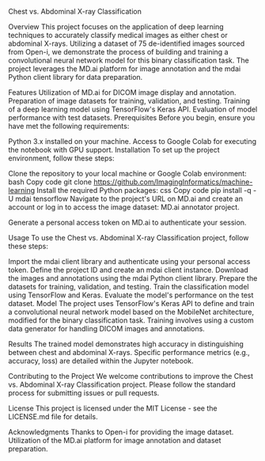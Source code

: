 Chest vs. Abdominal X-ray Classification

Overview
This project focuses on the application of deep learning techniques to accurately classify medical images as either chest or abdominal X-rays. Utilizing a dataset of 75 de-identified images sourced from Open-i, we demonstrate the process of building and training a convolutional neural network model for this binary classification task. The project leverages the MD.ai platform for image annotation and the mdai Python client library for data preparation.

Features
Utilization of MD.ai for DICOM image display and annotation.
Preparation of image datasets for training, validation, and testing.
Training of a deep learning model using TensorFlow's Keras API.
Evaluation of model performance with test datasets.
Prerequisites
Before you begin, ensure you have met the following requirements:

Python 3.x installed on your machine.
Access to Google Colab for executing the notebook with GPU support.
Installation
To set up the project environment, follow these steps:

Clone the repository to your local machine or Google Colab environment:
bash
Copy code
git clone https://github.com/ImagingInformatics/machine-learning
Install the required Python packages:
css
Copy code
pip install -q -U mdai tensorflow
Navigate to the project's URL on MD.ai and create an account or log in to access the image dataset: MD.ai annotator project.

Generate a personal access token on MD.ai to authenticate your session.

Usage
To use the Chest vs. Abdominal X-ray Classification project, follow these steps:

Import the mdai client library and authenticate using your personal access token.
Define the project ID and create an mdai client instance.
Download the images and annotations using the mdai Python client library.
Prepare the datasets for training, validation, and testing.
Train the classification model using TensorFlow and Keras.
Evaluate the model's performance on the test dataset.
Model
The project uses TensorFlow's Keras API to define and train a convolutional neural network model based on the MobileNet architecture, modified for the binary classification task. Training involves using a custom data generator for handling DICOM images and annotations.

Results
The trained model demonstrates high accuracy in distinguishing between chest and abdominal X-rays. Specific performance metrics (e.g., accuracy, loss) are detailed within the Jupyter notebook.

Contributing to the Project
We welcome contributions to improve the Chest vs. Abdominal X-ray Classification project. Please follow the standard process for submitting issues or pull requests.

License
This project is licensed under the MIT License - see the LICENSE.md file for details.

Acknowledgments
Thanks to Open-i for providing the image dataset.
Utilization of the MD.ai platform for image annotation and dataset preparation.
